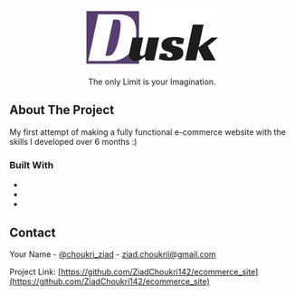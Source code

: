 <!-- PROJECT LOGO -->
<br />
<p align="center">
  <a href="https://github.com/ZiadChoukri142/ecommerce_site">
    <img src="/static/images/brand.png" alt="Logo">
  </a>

  <p align="center">The only Limit is your Imagination.</p>

<!-- ABOUT THE PROJECT -->
## About The Project

My first attempt of making a fully functional e-commerce website with the skills I developed over 6 months :)

### Built With

* [](PHP)
* [](HTML/CSS)
* [](JAVASCRIPT)


<!-- CONTACT -->
## Contact

Your Name - [@choukri_ziad](https://twitter.com/@choukri_ziad) - ziad.choukrii@gmail.com

Project Link: [https://github.com/ZiadChoukri142/ecommerce_site](https://github.com/ZiadChoukri142/ecommerce_site)

